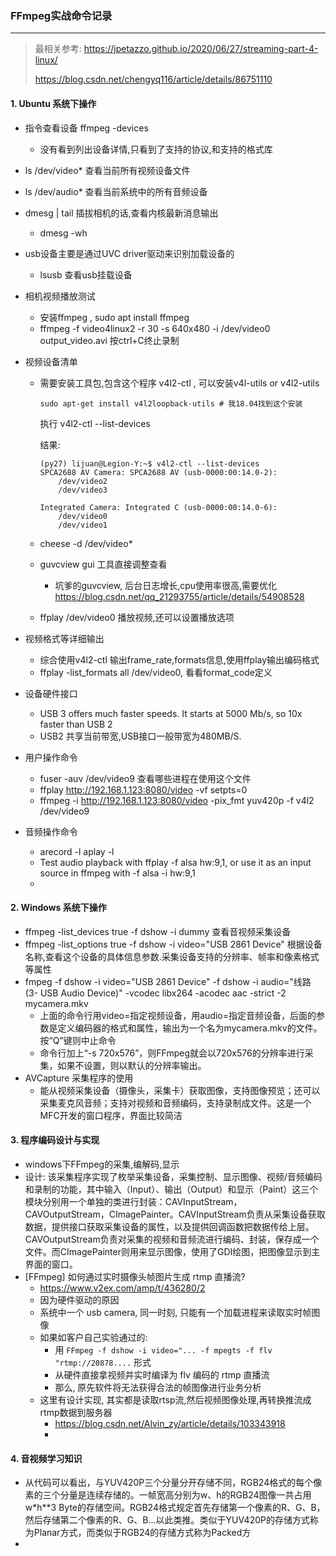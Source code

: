 ### FFmpeg实战命令记录

---

> 最相关参考: https://jpetazzo.github.io/2020/06/27/streaming-part-4-linux/
>
> https://blog.csdn.net/chengyq116/article/details/86751110



#### 1. Ubuntu 系统下操作

- 指令查看设备 ffmpeg -devices 
  
  - 没有看到列出设备详情,只看到了支持的协议,和支持的格式库
  
- ls /dev/video* 查看当前所有视频设备文件 

- ls /dev/audio* 查看当前系统中的所有音频设备

- dmesg | tail 插拔相机的话,查看内核最新消息输出
  
  - dmesg -wh
  
- usb设备主要是通过UVC driver驱动来识别加载设备的
  
  - lsusb 查看usb挂载设备
  
- 相机视频播放测试
  - 安装ffmpeg , sudo apt install ffmpeg
  - ffmpeg -f video4linux2 -r 30 -s 640x480 -i /dev/video0 output_video.avi 按ctrl+C终止录制
  
- 视频设备清单
  
  - 需要安装工具包,包含这个程序 v4l2-ctl , 可以安装v4l-utils or v4l2-utils 
  
    ```shell
    sudo apt-get install v4l2loopback-utils # 我18.04找到这个安装
    ```
  
    执行 v4l2-ctl --list-devices
  
    结果:
  
    ```shell
    (py27) lijuan@Legion-Y:~$ v4l2-ctl --list-devices
    SPCA2688 AV Camera: SPCA2688 AV (usb-0000:00:14.0-2):
    	/dev/video2
    	/dev/video3
    
    Integrated Camera: Integrated C (usb-0000:00:14.0-6):
    	/dev/video0
    	/dev/video1
    ```
  
  - cheese -d /dev/video*
  
  - guvcview  gui 工具直接调整查看
  
    - 坑爹的guvcview, 后台日志增长,cpu使用率很高,需要优化 https://blog.csdn.net/qq_21293755/article/details/54908528
  
  - ffplay /dev/video0 播放视频,还可以设置播放选项
  
- 视频格式等详细输出

  - 综合使用v4l2-ctl 输出frame_rate,formats信息,使用ffplay输出编码格式
  - ffplay -list_formats all /dev/video0, 看看format_code定义
  
- 设备硬件接口

  - USB 3 offers much faster speeds. It starts at 5000 Mb/s, so 10x faster than USB 2
  - USB2 共享当前带宽,USB接口一般带宽为480MB/S.

- 用户操作命令

  - fuser -auv /dev/video9 查看哪些进程在使用这个文件
  - ffplay http://192.168.1.123:8080/video -vf setpts=0
  - ffmpeg -i http://192.168.1.123:8080/video -pix_fmt yuv420p -f v4l2 /dev/video9

- 音频操作命令

  - arecord -l
    aplay -l
  - Test audio playback with ffplay -f alsa hw:9,1, or use it as an input source in ffmpeg with -f alsa -i hw:9,1
  - 

#### 2. Windows 系统下操作

- ffmpeg -list_devices true -f dshow -i dummy   查看音视频采集设备
- ffmpeg -list_options true -f dshow -i video="USB 2861 Device"  根据设备名称,查看这个设备的具体信息参数.采集设备支持的分辨率、帧率和像素格式等属性
- fmpeg -f dshow -i video="USB 2861 Device" -f dshow -i audio="线路 (3- USB Audio Device)" -vcodec libx264 -acodec aac -strict -2 mycamera.mkv
  - 上面的命令行用video=指定视频设备，用audio=指定音频设备，后面的参数是定义编码器的格式和属性，输出为一个名为mycamera.mkv的文件。 按“Q”键则中止命令
  - 命令行加上“-s 720x576”，则FFmpeg就会以720x576的分辨率进行采集，如果不设置，则以默认的分辨率输出。
- AVCapture 采集程序的使用 
  - 能从视频采集设备（摄像头，采集卡）获取图像，支持图像预览；还可以采集麦克风音频；支持对视频和音频编码，支持录制成文件。这是一个MFC开发的窗口程序，界面比较简洁





#### 3. 程序编码设计与实现

- windows下FFmpeg的采集,编解码,显示
- 设计: 该采集程序实现了枚举采集设备，采集控制、显示图像、视频/音频编码和录制的功能，其中输入（Input）、输出（Output）和显示（Paint）这三个模块分别用一个单独的类进行封装：CAVInputStream，CAVOutputStream，CImagePainter。CAVInputStream负责从采集设备获取数据，提供接口获取采集设备的属性，以及提供回调函数把数据传给上层。CAVOutputStream负责对采集的视频和音频流进行编码、封装，保存成一个文件。而CImagePainter则用来显示图像，使用了GDI绘图，把图像显示到主界面的窗口。
- [FFmpeg] 如何通过实时摄像头帧图片生成 rtmp 直播流?
  - https://www.v2ex.com/amp/t/436280/2
  - 因为硬件驱动的原因
  - 系统中一个 usb camera, 同一时刻, 只能有一个加载进程来读取实时帧图像
  - 如果如客户自己实验通过的:
    - 用 `FFmpeg -f dshow -i video="... -f mpegts -f flv "rtmp://20878....` 形式
    - 从硬件直接拿视频并实时编译为 flv 编码的 rtmp 直播流
    - 那么, 原先软件将无法获得合法的帧图像进行业务分析
  - 这里有设计实现, 其实都是读取rtsp流,然后视频图像处理,再转换推流成rtmp数据到服务器
    - https://blog.csdn.net/Alvin_zy/article/details/103343918
    - 



#### 4. 音视频学习知识

- 从代码可以看出，与YUV420P三个分量分开存储不同，RGB24格式的每个像素的三个分量是连续存储的。一帧宽高分别为w、h的RGB24图像一共占用w*h**3 Byte的存储空间。RGB24格式规定首先存储第一个像素的R、G、B，然后存储第二个像素的R、G、B…以此类推。类似于YUV420P的存储方式称为Planar方式，而类似于RGB24的存储方式称为Packed方
- 